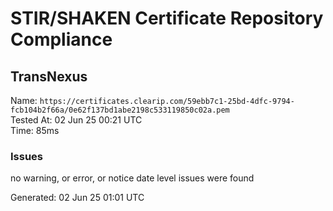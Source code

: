 # STIR/SHAKEN Certificate Repository Compliance

## TransNexus

Name: `https://certificates.clearip.com/59ebb7c1-25bd-4dfc-9794-fcb104b2f66a/0e62f137bd1abe2198c533119850c02a.pem`\
Tested At: 02 Jun 25 00:21 UTC\
Time: 85ms

### Issues

no warning, or error, or notice date level issues were found

Generated: 02 Jun 25 01:01 UTC